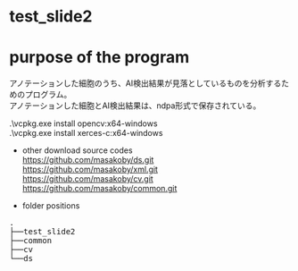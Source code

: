 # test_slide2
# purpose of the program

アノテーションした細胞のうち、AI検出結果が見落としているものを分析するためのプログラム。  
アノテーションした細胞とAI検出結果は、ndpa形式で保存されている。  


.\vcpkg.exe install opencv:x64-windows  
.\vcpkg.exe install xerces-c:x64-windows  

- other download source codes  
https://github.com/masakoby/ds.git  
https://github.com/masakoby/xml.git  
https://github.com/masakoby/cv.git  
https://github.com/masakoby/common.git  

- folder positions
<pre>
.
├──test_slide2
├──common
├──cv
└──ds
</pre>
